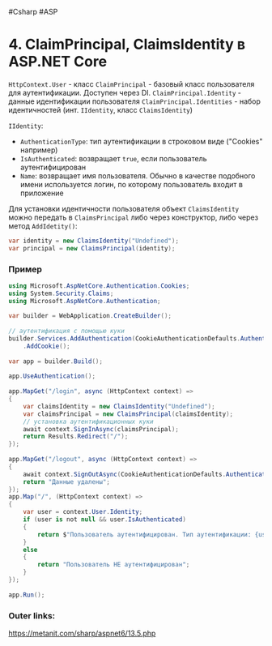#Csharp #ASP

# 4. ClaimPrincipal, ClaimsIdentity в ASP.NET Core

`HttpContext.User` - класс `ClaimPrincipal` - базовый класс пользователя для аутентификации. Доступен через DI.
`ClaimPrincipal.Identity` - данные идентификации пользователя
`ClaimPrincipal.Identities` - набор идентичностей (инт. `IIdentity`, класс `ClaimsIdentity`)

`IIdentity`:
- `AuthenticationType`: тип аутентификации в строковом виде ("Cookies" например)
- `IsAuthenticated`: возвращает `true`, если пользователь аутентифицирован
- `Name`: возвращает имя пользователя. Обычно в качестве подобного имени используется логин, по которому пользователь входит в приложение

Для установки идентичности пользователя объект `ClaimsIdentity` можно передать в `ClaimsPrincipal` либо через конструктор, либо через метод `AddIdetity()`:
```csharp
var identity = new ClaimsIdentity("Undefined");
var principal = new ClaimsPrincipal(identity);
```

### Пример

```csharp
using Microsoft.AspNetCore.Authentication.Cookies;
using System.Security.Claims;
using Microsoft.AspNetCore.Authentication;
 
var builder = WebApplication.CreateBuilder();
 
// аутентификация с помощью куки
builder.Services.AddAuthentication(CookieAuthenticationDefaults.AuthenticationScheme)
    .AddCookie();
 
var app = builder.Build();
 
app.UseAuthentication();
 
app.MapGet("/login", async (HttpContext context) =>
{
    var claimsIdentity = new ClaimsIdentity("Undefined");
    var claimsPrincipal = new ClaimsPrincipal(claimsIdentity);
    // установка аутентификационных куки
    await context.SignInAsync(claimsPrincipal);
    return Results.Redirect("/");
});
 
app.MapGet("/logout", async (HttpContext context) =>
{
    await context.SignOutAsync(CookieAuthenticationDefaults.AuthenticationScheme);
    return "Данные удалены";
});
app.Map("/", (HttpContext context) =>
{
    var user = context.User.Identity;
    if (user is not null && user.IsAuthenticated)
    {
        return $"Пользователь аутентифицирован. Тип аутентификации: {user.AuthenticationType}";
    }
    else
    {
        return "Пользователь НЕ аутентифицирован";
    }
});
 
app.Run();
```

### Outer links:
https://metanit.com/sharp/aspnet6/13.5.php